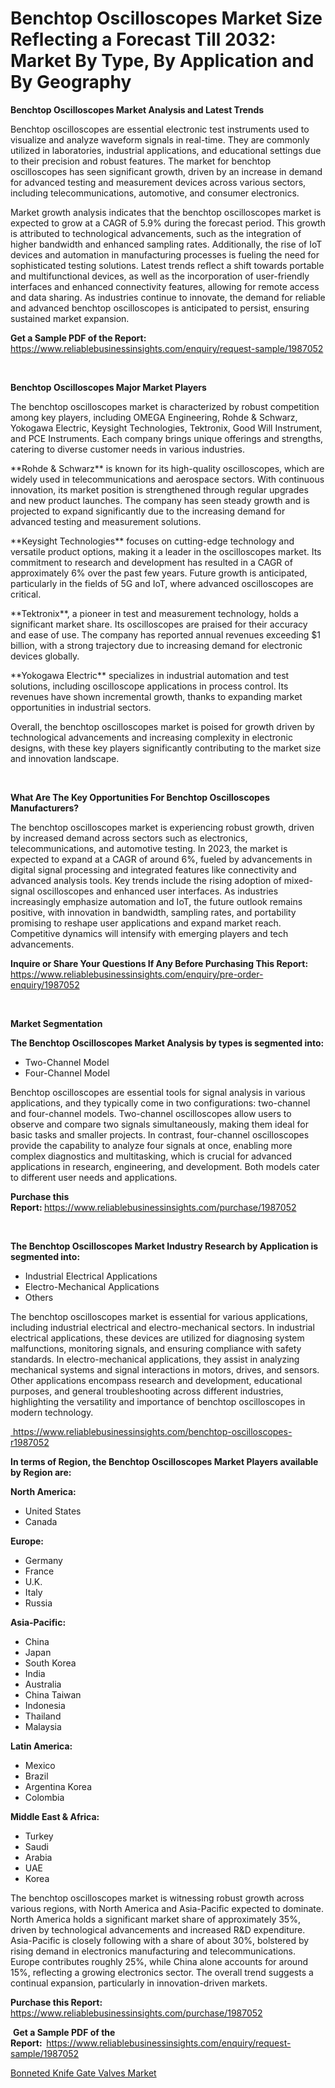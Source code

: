 <p><h1>Benchtop Oscilloscopes Market Size Reflecting a Forecast Till 2032: Market By Type, By Application and By Geography</h1></p><p><strong>Benchtop Oscilloscopes Market Analysis and Latest Trends</strong></p>
<p><p>Benchtop oscilloscopes are essential electronic test instruments used to visualize and analyze waveform signals in real-time. They are commonly utilized in laboratories, industrial applications, and educational settings due to their precision and robust features. The market for benchtop oscilloscopes has seen significant growth, driven by an increase in demand for advanced testing and measurement devices across various sectors, including telecommunications, automotive, and consumer electronics.</p><p>Market growth analysis indicates that the benchtop oscilloscopes market is expected to grow at a CAGR of 5.9% during the forecast period. This growth is attributed to technological advancements, such as the integration of higher bandwidth and enhanced sampling rates. Additionally, the rise of IoT devices and automation in manufacturing processes is fueling the need for sophisticated testing solutions. Latest trends reflect a shift towards portable and multifunctional devices, as well as the incorporation of user-friendly interfaces and enhanced connectivity features, allowing for remote access and data sharing. As industries continue to innovate, the demand for reliable and advanced benchtop oscilloscopes is anticipated to persist, ensuring sustained market expansion.</p></p>
<p><strong>Get a Sample PDF of the Report:&nbsp;</strong> <a href="https://www.reliablebusinessinsights.com/enquiry/request-sample/1987052?utm_campaign=2520&utm_medium=2&utm_source=Github&utm_content=ia&utm_term=20022025&utm_id=benchtop-oscilloscopes">https://www.reliablebusinessinsights.com/enquiry/request-sample/1987052</a></p>
<p>&nbsp;</p>
<p><strong>Benchtop Oscilloscopes Major Market Players</strong></p>
<p><p>The benchtop oscilloscopes market is characterized by robust competition among key players, including OMEGA Engineering, Rohde & Schwarz, Yokogawa Electric, Keysight Technologies, Tektronix, Good Will Instrument, and PCE Instruments. Each company brings unique offerings and strengths, catering to diverse customer needs in various industries.</p><p>**Rohde & Schwarz** is known for its high-quality oscilloscopes, which are widely used in telecommunications and aerospace sectors. With continuous innovation, its market position is strengthened through regular upgrades and new product launches. The company has seen steady growth and is projected to expand significantly due to the increasing demand for advanced testing and measurement solutions.</p><p>**Keysight Technologies** focuses on cutting-edge technology and versatile product options, making it a leader in the oscilloscopes market. Its commitment to research and development has resulted in a CAGR of approximately 6% over the past few years. Future growth is anticipated, particularly in the fields of 5G and IoT, where advanced oscilloscopes are critical.</p><p>**Tektronix**, a pioneer in test and measurement technology, holds a significant market share. Its oscilloscopes are praised for their accuracy and ease of use. The company has reported annual revenues exceeding $1 billion, with a strong trajectory due to increasing demand for electronic devices globally.</p><p>**Yokogawa Electric** specializes in industrial automation and test solutions, including oscilloscope applications in process control. Its revenues have shown incremental growth, thanks to expanding market opportunities in industrial sectors.</p><p>Overall, the benchtop oscilloscopes market is poised for growth driven by technological advancements and increasing complexity in electronic designs, with these key players significantly contributing to the market size and innovation landscape.</p></p>
<p>&nbsp;</p>
<p><strong>What Are The Key Opportunities For Benchtop Oscilloscopes Manufacturers?</strong></p>
<p><p>The benchtop oscilloscopes market is experiencing robust growth, driven by increased demand across sectors such as electronics, telecommunications, and automotive testing. In 2023, the market is expected to expand at a CAGR of around 6%, fueled by advancements in digital signal processing and integrated features like connectivity and advanced analysis tools. Key trends include the rising adoption of mixed-signal oscilloscopes and enhanced user interfaces. As industries increasingly emphasize automation and IoT, the future outlook remains positive, with innovation in bandwidth, sampling rates, and portability promising to reshape user applications and expand market reach. Competitive dynamics will intensify with emerging players and tech advancements.</p></p>
<p><strong>Inquire or Share Your Questions If Any Before Purchasing This Report:</strong> <a href="https://www.reliablebusinessinsights.com/enquiry/pre-order-enquiry/1987052?utm_campaign=2520&utm_medium=2&utm_source=Github&utm_content=ia&utm_term=20022025&utm_id=benchtop-oscilloscopes">https://www.reliablebusinessinsights.com/enquiry/pre-order-enquiry/1987052</a></p>
<p>&nbsp;</p>
<p><strong>Market Segmentation</strong></p>
<p><strong>The Benchtop Oscilloscopes Market Analysis by types is segmented into:</strong></p>
<p><ul><li>Two-Channel Model</li><li>Four-Channel Model</li></ul></p>
<p><p>Benchtop oscilloscopes are essential tools for signal analysis in various applications, and they typically come in two configurations: two-channel and four-channel models. Two-channel oscilloscopes allow users to observe and compare two signals simultaneously, making them ideal for basic tasks and smaller projects. In contrast, four-channel oscilloscopes provide the capability to analyze four signals at once, enabling more complex diagnostics and multitasking, which is crucial for advanced applications in research, engineering, and development. Both models cater to different user needs and applications.</p></p>
<p><strong>Purchase this Report:&nbsp;</strong><a href="https://www.reliablebusinessinsights.com/purchase/1987052?utm_campaign=2520&utm_medium=2&utm_source=Github&utm_content=ia&utm_term=20022025&utm_id=benchtop-oscilloscopes">https://www.reliablebusinessinsights.com/purchase/1987052</a></p>
<p>&nbsp;</p>
<p><strong>The Benchtop Oscilloscopes Market Industry Research by Application is segmented into:</strong></p>
<p><ul><li>Industrial Electrical Applications</li><li>Electro-Mechanical Applications</li><li>Others</li></ul></p>
<p><p>The benchtop oscilloscopes market is essential for various applications, including industrial electrical and electro-mechanical sectors. In industrial electrical applications, these devices are utilized for diagnosing system malfunctions, monitoring signals, and ensuring compliance with safety standards. In electro-mechanical applications, they assist in analyzing mechanical systems and signal interactions in motors, drives, and sensors. Other applications encompass research and development, educational purposes, and general troubleshooting across different industries, highlighting the versatility and importance of benchtop oscilloscopes in modern technology.</p></p>
<p><a href="https://www.reliablebusinessinsights.com/benchtop-oscilloscopes-r1987052?utm_campaign=2520&utm_medium=2&utm_source=Github&utm_content=ia&utm_term=20022025&utm_id=benchtop-oscilloscopes">&nbsp;https://www.reliablebusinessinsights.com/benchtop-oscilloscopes-r1987052</a></p>
<p><strong>In terms of Region, the Benchtop Oscilloscopes Market Players available by Region are:</strong></p>
<p>
    <p> <strong> North America: </strong>
        <ul>
            <li>United States</li>
            <li>Canada</li>
        </ul>
        </p> 
    <p> <strong> Europe: </strong>
        <ul>
            <li>Germany</li>
            <li>France</li>
            <li>U.K.</li>
            <li>Italy</li>
            <li>Russia</li>
        </ul>
        </p> 
    <p> <strong> Asia-Pacific: </strong>
        <ul>
            <li>China</li>
            <li>Japan</li>
            <li>South Korea</li>
            <li>India</li>
            <li>Australia</li>
            <li>China Taiwan</li>
            <li>Indonesia</li>
            <li>Thailand</li>
            <li>Malaysia</li>
        </ul>
        </p> 
    <p> <strong> Latin America: </strong>
        <ul>
            <li>Mexico</li>
            <li>Brazil</li>
            <li>Argentina Korea</li>
            <li>Colombia</li>
        </ul>
        </p> 
    <p> <strong> Middle East & Africa: </strong>
        <ul>
            <li>Turkey</li>
            <li>Saudi</li>
            <li>Arabia</li>
            <li>UAE</li>
            <li>Korea</li>
        </ul>
    </p>
    </p>
<p><p>The benchtop oscilloscopes market is witnessing robust growth across various regions, with North America and Asia-Pacific expected to dominate. North America holds a significant market share of approximately 35%, driven by technological advancements and increased R&D expenditure. Asia-Pacific is closely following with a share of about 30%, bolstered by rising demand in electronics manufacturing and telecommunications. Europe contributes roughly 25%, while China alone accounts for around 15%, reflecting a growing electronics sector. The overall trend suggests a continual expansion, particularly in innovation-driven markets.</p></p>
<p><strong>Purchase this Report: </strong><a href="https://www.reliablebusinessinsights.com/purchase/1987052?utm_campaign=2520&utm_medium=2&utm_source=Github&utm_content=ia&utm_term=20022025&utm_id=benchtop-oscilloscopes">https://www.reliablebusinessinsights.com/purchase/1987052</a></p>
<p>&nbsp;<strong>Get a Sample PDF of the Report:&nbsp;&nbsp;</strong><a href="https://www.reliablebusinessinsights.com/enquiry/request-sample/1987052?utm_campaign=2520&utm_medium=2&utm_source=Github&utm_content=ia&utm_term=20022025&utm_id=benchtop-oscilloscopes">https://www.reliablebusinessinsights.com/enquiry/request-sample/1987052</a></p>
<p><strong></strong></p>
<p><p><a href="https://github.com/laajzervo/Market-Research-Report-List-1/blob/main/bonneted-knife-gate-valves-market.md?utm_campaign=2520&utm_medium=2&utm_source=Github&utm_content=ia&utm_term=20022025&utm_id=benchtop-oscilloscopes">Bonneted Knife Gate Valves Market</a></p></p>